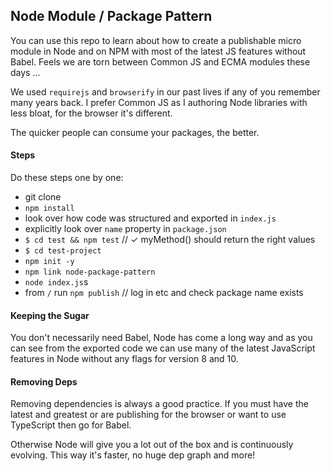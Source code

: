 ## Node Module / Package Pattern

You can use this repo to learn about how to create a publishable micro module in Node and on NPM with most of the
latest JS features without Babel. Feels we are torn between Common JS and ECMA modules these days ... 

We used `requirejs` and `browserify` in our past lives if any of you remember many years back. I prefer Common JS as I
authoring Node libraries with less bloat, for the browser it's different.

The quicker people can consume your packages, the better.

#### Steps

Do these steps one by one:

* git clone
* `npm install`
* look over how code was structured and exported in `index.js`
* explicitly look over `name` property in `package.json`
* `$ cd test && npm test` // ✓ myMethod() should return the right values
* `$ cd test-project`
* `npm init -y`
* `npm link node-package-pattern`
* `node index.js`s
* from `/` run `npm publish` // log in etc and check package name exists

#### Keeping the Sugar

You don't necessarily need Babel, Node has come a long way and as you can see from the exported code we can use
many of the latest JavaScript features in Node without any flags for version 8 and 10.

#### Removing Deps

Removing dependencies is always a good practice. If you must have the latest and greatest or are publishing for 
the browser or want to use TypeScript then go for Babel.

Otherwise Node will give you a lot out of the box and is continuously evolving. This way it's faster, no huge dep
graph and more!
